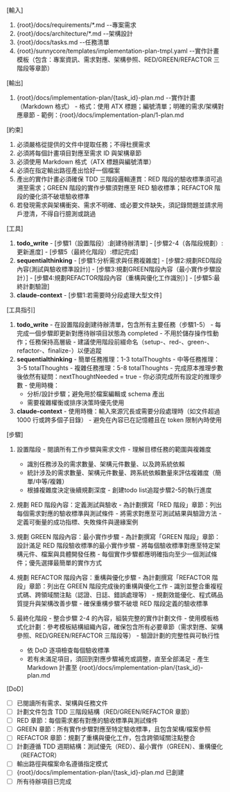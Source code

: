 [輸入]
  1. {root}/docs/requirements/*.md --專案需求
  2. {root}/docs/architecture/*.md --架構設計
  3. {root}/docs/tasks.md --任務清單
  4. {root}/sunnycore/templates/implementation-plan-tmpl.yaml --實作計畫模板（包含：專案資訊、需求對應、架構參照、RED/GREEN/REFACTOR 三階段等章節）

[輸出]
  1. {root}/docs/implementation-plan/{task_id}-plan.md --實作計畫（Markdown 格式）
    - 格式：使用 ATX 標題；編號清單；明確的需求/架構對應章節
    - 範例：{root}/docs/implementation-plan/1-plan.md

[約束]
  1. 必須嚴格從提供的文件中提取任務；不得杜撰需求
  2. 必須將每個計畫項目對應至需求 ID 與架構章節
  3. 必須使用 Markdown 格式（ATX 標題與編號清單）
  4. 必須在指定輸出路徑產出恰好一個檔案
  5. 產出的實作計畫必須確保 TDD 三階段邏輯連貫：RED 階段的驗收標準須可追溯至需求；GREEN 階段的實作步驟須對應至 RED 驗收標準；REFACTOR 階段的優化須不破壞驗收標準
  6. 若發現需求與架構衝突、需求不明確、或必要文件缺失，須記錄問題並請求用戶澄清，不得自行臆測或跳過

[工具]
  1. **todo_write**
    - [步驟1（設置階段）:創建待辦清單]
    - [步驟2-4（各階段規劃）:更新進度]
    - [步驟5（最終化階段）:標記完成]
  2. **sequentialthinking**
    - [步驟1:分析需求與任務複雜度]
    - [步驟2:規劃RED階段內容(測試與驗收標準設計)]
    - [步驟3:規劃GREEN階段內容（最小實作步驟設計）]
    - [步驟4:規劃REFACTOR階段內容（重構與優化工作識別）]
    - [步驟5:最終計劃驗證]
  3. **claude-context**
    - [步驟1:若需要時分段處理大型文件]

[工具指引]
  1. **todo_write**
    - 在設置階段創建待辦清單，包含所有主要任務（步驟1-5）
    - 每完成一個步驟即更新對應待辦項目狀態為 completed
    - 不用於儲存操作性動作；任務保持高層級
    - 建議使用階段前綴命名（setup-、red-、green-、refactor-、finalize-）以便追蹤
  2. **sequentialthinking**
    - 簡單任務推理：1-3 totalThoughts
    - 中等任務推理：3-5 totalThoughts
    - 複雜任務推理：5-8 totalThoughts
    - 完成原本推理步數後依然有疑問：nextThoughtNeeded = true
    - 你必須完成所有設定的推理步數
    - 使用時機：
      * 分析/設計步驟；避免用於檔案編輯或 schema 產出
      * 需要複雜權衡或排序決策時優先使用
  3. **claude-context**
    - 使用時機：輸入來源冗長或需要分段處理時（如文件超過 1000 行或跨多個子目錄）
    - 避免在內容已在記憶體且在 token 限制內時使用

[步驟]
  1. 設置階段
    - 閱讀所有工作步驟與需求文件
    - 理解目標任務的範圍與複雜度
      * 識別任務涉及的需求數量、架構元件數量、以及跨系統依賴
      * 統計涉及的需求數量、架構元件數量、跨系統依賴數量來評估複雜度（簡單/中等/複雜）
      * 根據複雜度決定後續規劃深度
    - 創建todo list追蹤步驟2-5的執行進度

  2. 規劃 RED 階段內容：定義測試與驗收
    - 為計劃撰寫「RED 階段」章節：列出每個需求對應的驗收標準與測試條件
    - 將需求對應至可測試結果與驗證方法
    - 定義可衡量的成功指標、失敗條件與邊緣案例

  3. 規劃 GREEN 階段內容：最小實作步驟
    - 為計劃撰寫「GREEN 階段」章節：設計滿足 RED 階段驗收標準的最小實作步驟
    - 將每個驗收標準對應至特定架構元件、檔案與具體開發任務
    - 每個實作步驟都應明確指向至少一個測試條件；優先選擇最簡單的實作方式

  4. 規劃 REFACTOR 階段內容：重構與優化步驟
    - 為計劃撰寫「REFACTOR 階段」章節：列出在 GREEN 階段完成後的重構與優化工作
    - 識別並整合重複程式碼、跨領域關注點（認證、日誌、錯誤處理等）
    - 規劃效能優化、程式碼品質提升與架構改善步驟
    - 確保重構步驟不破壞 RED 階段定義的驗收標準

  5. 最終化階段
    - 整合步驟 2-4 的內容，組裝完整的實作計劃文件
    - 使用模板格式化計劃：參考模板結構組織內容，確保包含所有必要章節（需求對應、架構參照、RED/GREEN/REFACTOR 三階段等）
    - 驗證計劃的完整性與可執行性
      * 依 DoD 逐項檢查每個驗收標準
      * 若有未滿足項目，須回到對應步驟補充或調整，直至全部滿足
    - 產生 Markdown 計畫至 {root}/docs/implementation-plan/{task_id}-plan.md

[DoD]
  - [ ] 已閱讀所有需求、架構與任務文件
  - [ ] 計劃文件包含 TDD 三階段結構（RED/GREEN/REFACTOR 章節）
  - [ ] RED 章節：每個需求都有對應的驗收標準與測試條件
  - [ ] GREEN 章節：所有實作步驟對應至特定驗收標準，且包含架構/檔案參照
  - [ ] REFACTOR 章節：規劃了重構與優化工作，包含跨領域關注點整合
  - [ ] 計劃遵循 TDD 週期結構：測試優先（RED）、最小實作（GREEN）、重構優化（REFACTOR）
  - [ ] 輸出路徑與檔案命名遵循指定模式
  - [ ] {root}/docs/implementation-plan/{task_id}-plan.md 已創建
  - [ ] 所有待辦項目已完成
